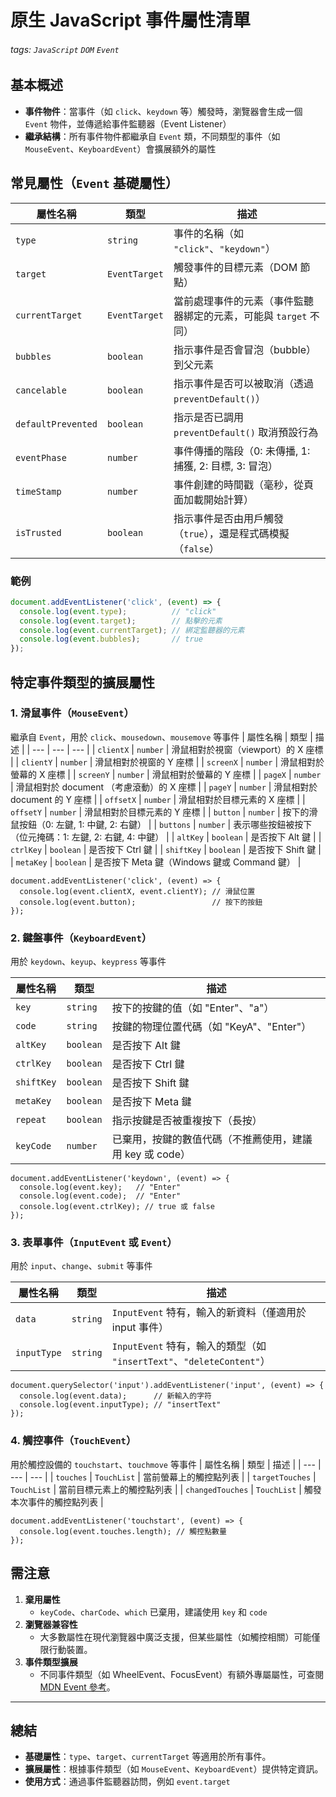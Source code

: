 # 原生 JavaScript 事件屬性清單

###### tags: `JavaScript` `DOM` `Event`

## 基本概述
- **事件物件**：當事件（如 `click`、`keydown` 等）觸發時，瀏覽器會生成一個 `Event` 物件，並傳遞給事件監聽器（Event Listener）
- **繼承結構**：所有事件物件都繼承自 `Event` 類，不同類型的事件（如 `MouseEvent`、`KeyboardEvent`）會擴展額外的屬性

## 常見屬性（`Event` 基礎屬性）
| 屬性名稱            | 類型         | 描述                                                                 |
|------|------|------|
| `type` | `string` | 事件的名稱（如 `"click"`、`"keydown"`） |
| `target` | `EventTarget`| 觸發事件的目標元素（DOM 節點） |
| `currentTarget` | `EventTarget`| 當前處理事件的元素（事件監聽器綁定的元素，可能與 `target` 不同） |
| `bubbles` | `boolean` | 指示事件是否會冒泡（bubble）到父元素 |
| `cancelable` | `boolean` | 指示事件是否可以被取消（透過 `preventDefault()`） |
| `defaultPrevented` | `boolean` | 指示是否已調用 `preventDefault()` 取消預設行為 |
| `eventPhase` | `number` | 事件傳播的階段（0: 未傳播, 1: 捕獲, 2: 目標, 3: 冒泡） |
| `timeStamp` | `number` | 事件創建的時間戳（毫秒，從頁面加載開始計算） |
| `isTrusted` | `boolean` | 指示事件是否由用戶觸發（`true`），還是程式碼模擬（`false`） |

### 範例
```javascript
document.addEventListener('click', (event) => {
  console.log(event.type);          // "click"
  console.log(event.target);        // 點擊的元素
  console.log(event.currentTarget); // 綁定監聽器的元素
  console.log(event.bubbles);       // true
});
```

## 特定事件類型的擴展屬性
### 1. 滑鼠事件（`MouseEvent`）
繼承自 `Event`，用於 `click`、`mousedown`、`mousemove` 等事件
| 屬性名稱 | 類型 | 描述 |
| --- | --- | --- |
| `clientX` | `number` | 滑鼠相對於視窗（viewport）的 X 座標 |
| `clientY` | `number` | 滑鼠相對於視窗的 Y 座標 |
| `screenX` | `number` | 滑鼠相對於螢幕的 X 座標 |
| `screenY` | `number` | 滑鼠相對於螢幕的 Y 座標 |
| `pageX` | `number` | 滑鼠相對於 document （考慮滾動）的 X 座標 |
| `pageY` | `number` | 滑鼠相對於 document 的 Y 座標 |
| `offsetX` | `number` | 滑鼠相對於目標元素的 X 座標 |
| `offsetY` | `number` | 滑鼠相對於目標元素的 Y 座標 |
| `button` | `number` | 按下的滑鼠按鈕（0: 左鍵, 1: 中鍵, 2: 右鍵） |
| `buttons` | `number` | 表示哪些按鈕被按下（位元掩碼：1: 左鍵, 2: 右鍵, 4: 中鍵） |
| `altKey` | `boolean` | 是否按下 Alt 鍵 |
| `ctrlKey` | `boolean` | 是否按下 Ctrl 鍵 |
| `shiftKey` | `boolean` | 是否按下 Shift 鍵 |
| `metaKey` | `boolean` | 是否按下 Meta 鍵（Windows 鍵或 Command 鍵） |

```javascript=
document.addEventListener('click', (event) => {
  console.log(event.clientX, event.clientY); // 滑鼠位置
  console.log(event.button);                 // 按下的按鈕
});
```

### 2. 鍵盤事件（`KeyboardEvent`） 
用於 `keydown`、`keyup`、`keypress` 等事件

| 屬性名稱 | 類型 | 描述 |
| --- | --- | --- |
| `key` | `string` | 按下的按鍵的值（如 "Enter"、"a"） |
| `code` | `string` | 按鍵的物理位置代碼（如 "KeyA"、"Enter"） |
| `altKey` | `boolean` | 是否按下 Alt 鍵 |
| `ctrlKey` | `boolean` | 是否按下 Ctrl 鍵 |
| `shiftKey` | `boolean` | 是否按下 Shift 鍵 |
| `metaKey` | `boolean` | 是否按下 Meta 鍵 |
| `repeat` | `boolean` | 指示按鍵是否被重複按下（長按） |
| `keyCode` | `number` | 已棄用，按鍵的數值代碼（不推薦使用，建議用 key 或 code） |

```javascript=
document.addEventListener('keydown', (event) => {
  console.log(event.key);   // "Enter"
  console.log(event.code);  // "Enter"
  console.log(event.ctrlKey); // true 或 false
});
```

### 3. 表單事件（`InputEvent` 或 `Event`）
用於 `input`、`change`、`submit` 等事件

| 屬性名稱 | 類型 | 描述 |
| --- | --- | --- |
| `data` | `string` | `InputEvent` 特有，輸入的新資料（僅適用於 input 事件） |
| `inputType` | `string` | `InputEvent` 特有，輸入的類型（如 `"insertText"`、`"deleteContent"`） |
```javascript=
document.querySelector('input').addEventListener('input', (event) => {
  console.log(event.data);      // 新輸入的字符
  console.log(event.inputType); // "insertText"
});
```

### 4. 觸控事件（`TouchEvent`）
用於觸控設備的 `touchstart`、`touchmove` 等事件
| 屬性名稱 | 類型 | 描述 |
| --- | --- | --- |
| `touches` | `TouchList` | 當前螢幕上的觸控點列表 |
| `targetTouches` | `TouchList` | 當前目標元素上的觸控點列表 |
| `changedTouches` | `TouchList` | 觸發本次事件的觸控點列表 |

```javascript=
document.addEventListener('touchstart', (event) => {
  console.log(event.touches.length); // 觸控點數量
});
```

## 需注意

1.  **棄用屬性**
    *   `keyCode`、`charCode`、`which` 已棄用，建議使用 `key` 和 `code`
2.  **瀏覽器兼容性**
    *   大多數屬性在現代瀏覽器中廣泛支援，但某些屬性（如觸控相關）可能僅限行動裝置。
3.  **事件類型擴展**
    *   不同事件類型（如 WheelEvent、FocusEvent）有額外專屬屬性，可查閱 [MDN Event 參考](https://developer.mozilla.org/en-US/docs/Web/API/Event)。

* * *

## 總結
*   **基礎屬性**：`type`、`target`、`currentTarget` 等適用於所有事件。
*   **擴展屬性**：根據事件類型（如 `MouseEvent`、`KeyboardEvent`）提供特定資訊。
*   **使用方式**：通過事件監聽器訪問，例如 `event.target`